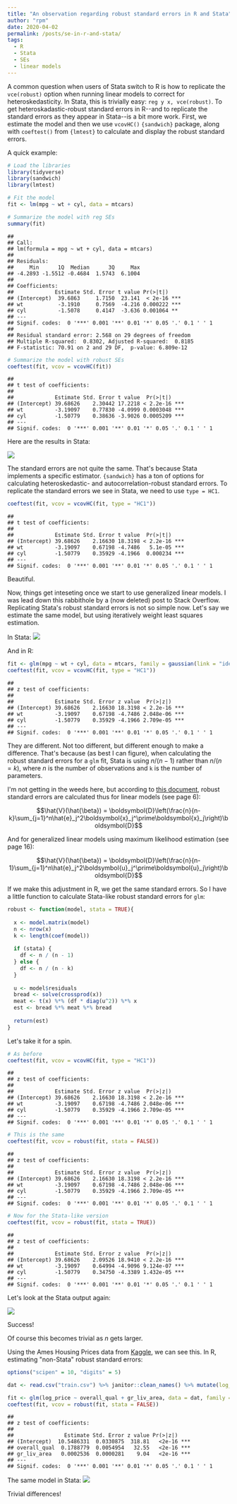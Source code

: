 ```yaml
---
title: "An observation regarding robust standard errors in R and Stata"
author: "rpm"
date: 2020-04-02
permalink: /posts/se-in-r-and-stata/
tags:
  - R
  - Stata
  - SEs
  - linear models
---
```




A common question when users of Stata switch to R is how to replicate the `vce(robust)` option when running linear models to correct for heteroskedasticity. In Stata, this is trivially easy: `reg y x, vce(robust)`. To get heteroskadastic-robust standard errors in R--and to replicate the standard errors as they appear in Stata--is a bit more work. First, we estimate the model and then we use `vcovHC()` `{sandwich}` package, along with `coeftest()` from `{lmtest}` to calculate and display the robust standard errors. 

A quick example:


```r
# Load the libraries
library(tidyverse)
library(sandwich)
library(lmtest)
```

```r
# Fit the model
fit <- lm(mpg ~ wt + cyl, data = mtcars)

# Summarize the model with reg SEs
summary(fit)
```

```
## 
## Call:
## lm(formula = mpg ~ wt + cyl, data = mtcars)
## 
## Residuals:
##     Min      1Q  Median      3Q     Max 
## -4.2893 -1.5512 -0.4684  1.5743  6.1004 
## 
## Coefficients:
##             Estimate Std. Error t value Pr(>|t|)    
## (Intercept)  39.6863     1.7150  23.141  < 2e-16 ***
## wt           -3.1910     0.7569  -4.216 0.000222 ***
## cyl          -1.5078     0.4147  -3.636 0.001064 ** 
## ---
## Signif. codes:  0 '***' 0.001 '**' 0.01 '*' 0.05 '.' 0.1 ' ' 1
## 
## Residual standard error: 2.568 on 29 degrees of freedom
## Multiple R-squared:  0.8302,	Adjusted R-squared:  0.8185 
## F-statistic: 70.91 on 2 and 29 DF,  p-value: 6.809e-12
```

```r
# Summarize the model with robust SEs
coeftest(fit, vcov = vcovHC(fit))
```

```
## 
## t test of coefficients:
## 
##             Estimate Std. Error t value  Pr(>|t|)    
## (Intercept) 39.68626    2.30442 17.2218 < 2.2e-16 ***
## wt          -3.19097    0.77830 -4.0999 0.0003048 ***
## cyl         -1.50779    0.38636 -3.9026 0.0005209 ***
## ---
## Signif. codes:  0 '***' 0.001 '**' 0.01 '*' 0.05 '.' 0.1 ' ' 1
```

Here are the results in Stata:

![](https://ramorel.github.io/files/stata_se2.png)

The standard errors are not quite the same. That's because Stata implements a specific estimator. `{sandwich}` has a ton of options for calculating heteroskedastic- and autocorrelation-robust standard errors. To replicate the standard errors we see in Stata, we need to use `type = HC1`. 


```r
coeftest(fit, vcov = vcovHC(fit, type = "HC1"))
```

```
## 
## t test of coefficients:
## 
##             Estimate Std. Error t value  Pr(>|t|)    
## (Intercept) 39.68626    2.16630 18.3198 < 2.2e-16 ***
## wt          -3.19097    0.67198 -4.7486   5.1e-05 ***
## cyl         -1.50779    0.35929 -4.1966  0.000234 ***
## ---
## Signif. codes:  0 '***' 0.001 '**' 0.01 '*' 0.05 '.' 0.1 ' ' 1
```

Beautiful.

Now, things get inteseting once we start to use generalized linear models. I was lead down this rabbithole by a (now deleted) post to Stack Overflow. Replicating Stata's robust standard errors is not so simple now. Let's say we estimate the same model, but using iteratively weight least squares estimation. 

In Stata:
![](https://ramorel.github.io/files/stata_se3.png)

And in R:

```r
fit <- glm(mpg ~ wt + cyl, data = mtcars, family = gaussian(link = "identity"))
coeftest(fit, vcov = vcovHC(fit, type = "HC1"))
```

```
## 
## z test of coefficients:
## 
##             Estimate Std. Error z value  Pr(>|z|)    
## (Intercept) 39.68626    2.16630 18.3198 < 2.2e-16 ***
## wt          -3.19097    0.67198 -4.7486 2.048e-06 ***
## cyl         -1.50779    0.35929 -4.1966 2.709e-05 ***
## ---
## Signif. codes:  0 '***' 0.001 '**' 0.01 '*' 0.05 '.' 0.1 ' ' 1
```

They are different. Not too different, but different enough to make a difference. That's because (as best I can figure), when calculating the robust standard errors for a `glm` fit, Stata is using $n / (n - 1)$ rather than $n / (n = k)$, where $n$ is the number of observations and `k` is the number of parameters. 

I'm not getting in the weeds here, but according to [this document](https://www.stata.com/manuals13/p_robust.pdf), robust standard errors are calculated thus for linear models (see page 6):

$$\hat{V}(\hat{\beta}) = \boldsymbol{D}\left(\frac{n}{n-k}\sum_{j=1}^n\hat{e}_j^2\boldsymbol{x}_j^\prime\boldsymbol{x}_j\right)\boldsymbol{D}$$

And for generalized linear models using maximum likelihood estimation (see page 16):

$$\hat{V}(\hat{\beta}) = \boldsymbol{D}\left(\frac{n}{n-1}\sum_{j=1}^n\hat{e}_j^2\boldsymbol{u}_j^\prime\boldsymbol{u}_j\right)\boldsymbol{D}$$

If we make this adjustment in R, we get the same standard errors. So I have a little function to calculate Stata-like robust standard errors for `glm`:


```r
robust <- function(model, stata = TRUE){
  
  x <- model.matrix(model)
  n <- nrow(x)
  k <- length(coef(model))
  
  if (stata) {
    df <- n / (n - 1) 
  } else {
    df <- n / (n - k) 
  }
  
  u <- model$residuals
  bread <- solve(crossprod(x))
  meat <- t(x) %*% (df * diag(u^2)) %*% x
  est <- bread %*% meat %*% bread
  
  return(est)
}
```

Let's take it for a spin.

```r
# As before
coeftest(fit, vcov = vcovHC(fit, type = "HC1"))
```

```
## 
## z test of coefficients:
## 
##             Estimate Std. Error z value  Pr(>|z|)    
## (Intercept) 39.68626    2.16630 18.3198 < 2.2e-16 ***
## wt          -3.19097    0.67198 -4.7486 2.048e-06 ***
## cyl         -1.50779    0.35929 -4.1966 2.709e-05 ***
## ---
## Signif. codes:  0 '***' 0.001 '**' 0.01 '*' 0.05 '.' 0.1 ' ' 1
```

```r
# This is the same
coeftest(fit, vcov = robust(fit, stata = FALSE))
```

```
## 
## z test of coefficients:
## 
##             Estimate Std. Error z value  Pr(>|z|)    
## (Intercept) 39.68626    2.16630 18.3198 < 2.2e-16 ***
## wt          -3.19097    0.67198 -4.7486 2.048e-06 ***
## cyl         -1.50779    0.35929 -4.1966 2.709e-05 ***
## ---
## Signif. codes:  0 '***' 0.001 '**' 0.01 '*' 0.05 '.' 0.1 ' ' 1
```

```r
# Now for the Stata-like version
coeftest(fit, vcov = robust(fit, stata = TRUE))
```

```
## 
## z test of coefficients:
## 
##             Estimate Std. Error z value  Pr(>|z|)    
## (Intercept) 39.68626    2.09526 18.9410 < 2.2e-16 ***
## wt          -3.19097    0.64994 -4.9096 9.124e-07 ***
## cyl         -1.50779    0.34750 -4.3389 1.432e-05 ***
## ---
## Signif. codes:  0 '***' 0.001 '**' 0.01 '*' 0.05 '.' 0.1 ' ' 1
```

Let's look at the Stata output again:

![](https://ramorel.github.io/files/stata_se3.png)

Success!

Of course this becomes trivial as $n$ gets larger.

Using the Ames Housing Prices data from [Kaggle](https://www.kaggle.com/c/house-prices-advanced-regression-techniques/data), we can see this. In R, estimating "non-Stata" robust standard errors:


```r
options("scipen" = 10, "digits" = 5)

dat <- read.csv("train.csv") %>% janitor::clean_names() %>% mutate(log_price = log(sale_price))

fit <- glm(log_price ~ overall_qual + gr_liv_area, data = dat, family = gaussian(link = "identity"))
coeftest(fit, vcov = robust(fit, stata = FALSE))
```

```
## 
## z test of coefficients:
## 
##                Estimate Std. Error z value Pr(>|z|)    
## (Intercept)  10.5486331  0.0330875  318.81   <2e-16 ***
## overall_qual  0.1788779  0.0054954   32.55   <2e-16 ***
## gr_liv_area   0.0002536  0.0000281    9.04   <2e-16 ***
## ---
## Signif. codes:  0 '***' 0.001 '**' 0.01 '*' 0.05 '.' 0.1 ' ' 1
```

The same model in Stata:
![](https://ramorel.github.io/files/stata_se4.png)

Trivial differences!
